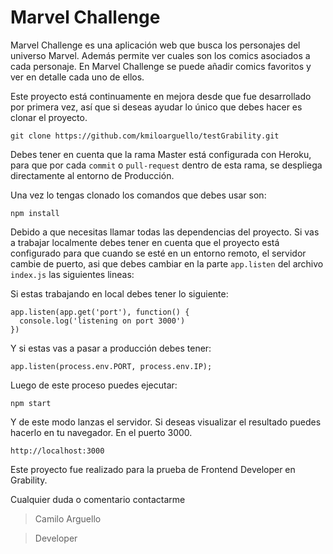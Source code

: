 # Marvel Challenge

Marvel Challenge es una aplicación web que busca los personajes del universo Marvel. Además permite ver cuales son los comics asociados a cada personaje. En Marvel Challenge se puede añadir comics favoritos y ver en detalle cada uno de ellos.

Este proyecto está continuamente en mejora desde que fue desarrollado por primera vez, así que si deseas ayudar lo único que debes hacer es clonar el proyecto.

`git clone https://github.com/kmiloarguello/testGrability.git`

Debes tener en cuenta que la rama Master está configurada con Heroku, para que por cada `commit` o `pull-request` dentro de esta rama, se despliega directamente al entorno de Producción.

Una vez lo tengas clonado los comandos que debes usar son:

`npm install`

Debido a que necesitas llamar todas las dependencias del proyecto. Si vas a trabajar localmente debes tener en cuenta que el proyecto está configurado para que cuando se esté en un entorno remoto, el servidor cambie de puerto, asi que debes cambiar en la parte `app.listen` del archivo `index.js` las siguientes lineas:

Si estas trabajando en local debes tener lo siguiente:

```
app.listen(app.get('port'), function() {
  console.log('listening on port 3000')
})
```

Y si estas vas a pasar a producción debes tener:

`app.listen(process.env.PORT, process.env.IP);`

Luego de este proceso puedes ejecutar:

`npm start`

Y de este modo lanzas el servidor. Si deseas visualizar el resultado puedes hacerlo en tu navegador. En el puerto 3000.

`http://localhost:3000`

Este proyecto fue realizado para la prueba de Frontend Developer en Grability.

Cualquier duda o comentario contactarme

> Camilo Arguello

> Developer
